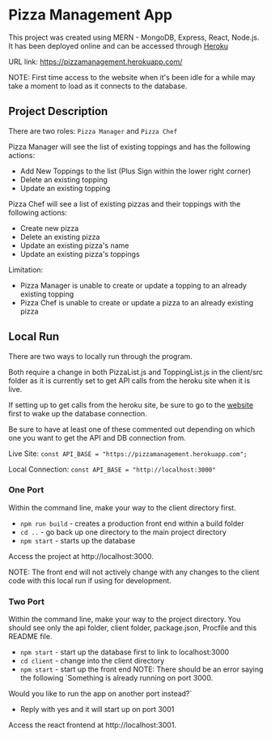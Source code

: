 # Pizza Management App

This project was created using MERN - MongoDB, Express, React, Node.js.
It has been deployed online and can be accessed through [Heroku](https://pizzamanagement.herokuapp.com/)

URL link: https://pizzamanagement.herokuapp.com/

NOTE: First time access to the website when it's been idle for a while may take a moment to load as it connects to the database.

## Project Description

There are two roles: `Pizza Manager` and `Pizza Chef`

Pizza Manager will see the list of existing toppings and has the following actions:
- Add New Toppings to the list (Plus Sign within the lower right corner)
- Delete an existing topping
- Update an existing topping

Pizza Chef will see a list of existing pizzas and their toppings with the following actions:
- Create new pizza
- Delete an existing pizza
- Update an existing pizza's name
- Update an existing pizza's toppings

Limitation: 
- Pizza Manager is unable to create or update a topping to an already existing topping
- Pizza Chef is unable to create or update a pizza to an already existing pizza

## Local Run

There are two ways to locally run through the program.

Both require a change in both PizzaList.js and ToppingList.js in the client/src folder as it is currently set to get API calls from the heroku site when it is live.

If setting up to get calls from the heroku site, be sure to go to the [website](https://pizzamanagement.herokuapp.com/) first to wake up the database connection.

Be sure to have at least one of these commented out depending on which one you want to get the API and DB connection from.

Live Site: `const API_BASE = "https://pizzamanagement.herokuapp.com";`

Local Connection: `const API_BASE = "http://localhost:3000"`

### One Port
Within the command line, make your way to the client directory first.

- `npm run build` - creates a production front end within a build folder
- `cd ..` - go back up one directory to the main project directory
- `npm start` - starts up the database

Access the project at http://localhost:3000.

NOTE: The front end will not actively change with any changes to the client code with this local run if using for development.

### Two Port
Within the command line, make your way to the project directory. You should see only the api folder, client folder, package.json, Procfile and this README file.

- `npm start` - start up the database first to link to localhost:3000
- `cd client` - change into the client directory
- `npm start` - start up the front end
NOTE: There should be an error saying the following
`Something is already running on port 3000.

Would you like to run the app on another port instead?`
- Reply with yes and it will start up on port 3001

Access the react frontend at http://localhost:3001.